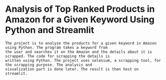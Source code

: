 # Analysis of Top Ranked Products in Amazon for a Given Keyword Using Python and Streamlit
  	The project is to analyze the products for a given keyword in Amazon using Python. The program takes a keyword from
    the user and searches it on the Amazon and the details about it is scrapped. The code for scrapping the details is
    written using Python. The project uses selenium, a scrapping tool, for the scrapping purpose. The analysis and
    visualization part is done later. The result is then host on streamlit.
